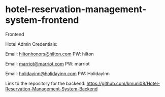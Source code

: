 # hotel-reservation-management-system-frontend

Frontend

Hotel Admin Credentials: 

Email: hiltonhonors@hilton.com
PW: hilton

Email: marriot@marriot.com
PW: marriot

Email: holidayinn@holidayinn.com
PW: HolidayInn


Link to the repository for the backend:
https://github.com/kmuni08/Hotel-Reservation-Management-System-Backend

